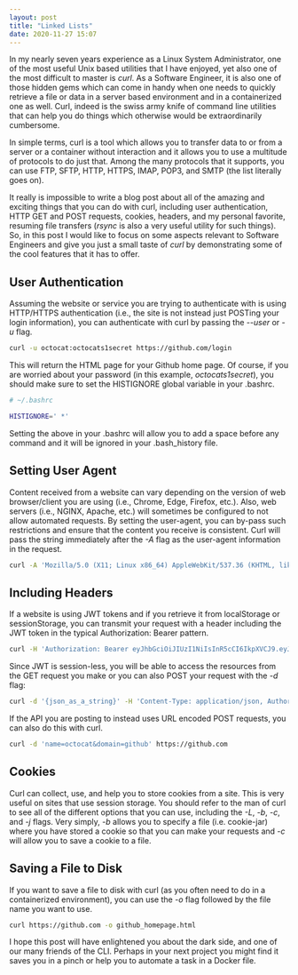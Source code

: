 ```yaml
---
layout: post
title: "Linked Lists"
date: 2020-11-27 15:07
---
```


In my nearly seven years experience as a Linux System Administrator, one of the most useful Unix based utilities that I have enjoyed, yet also one of the most difficult to master is _curl_.
As a Software Engineer, it is also one of those hidden gems which can come in handy when one needs to quickly retrieve a file or data in a server based environment and in a containerized one as well.
Curl, indeed is the swiss army knife of command line utilities that can help you do things which otherwise would be extraordinarily cumbersome. 

In simple terms, curl is a tool which allows you to transfer data to or from a server or a container without interaction and it allows you to use a multitude of protocols to do just that.
Among the many protocols that it supports, you can use FTP, SFTP, HTTP, HTTPS, IMAP, POP3, and SMTP (the list literally goes on).

It really is impossible to write a blog post about all of the amazing and exciting things that you can do with curl, including user authentication, HTTP GET and POST requests, cookies, headers, and my personal favorite, resuming file transfers (_rsync_ is also a very useful utility for such things).
So, in this post I would like to focus on some aspects relevant to Software Engineers and give you just a small taste of _curl_ by demonstrating some of the cool features that it has to offer.

## User Authentication

Assuming the website or service you are trying to authenticate with is using HTTP/HTTPS authentication (i.e., the site is not instead just POSTing your login information), you can authenticate with curl by passing the _--user_ or _-u_ flag.

```bash
curl -u octocat:octocats1secret https://github.com/login
```
This will return the HTML page for your Github home page.
Of course, if you are worried about your password (in this example, _octocats1secret_), you should make sure to set the HISTIGNORE global variable in your .bashrc.

```bash
# ~/.bashrc

HISTIGNORE=' *'
```

Setting the above in your .bashrc will allow you to add a space before any command and it will be ignored in your .bash_history file.

## Setting User Agent

Content received from a website can vary depending on the version of web browser/client you are using (i.e., Chrome, Edge, Firefox, etc.). Also, web servers (i.e., NGINX, Apache, etc.) will sometimes be configured to not allow automated requests.
By setting the user-agent, you can by-pass such restrictions and ensure that the content you receive is consistent. Curl will pass the string immediately after the _-A_ flag as the user-agent information in the request.

```bash
curl -A 'Mozilla/5.0 (X11; Linux x86_64) AppleWebKit/537.36 (KHTML, like Gecko) Chrome/86.0.4240.198 Safari/537.36' https://github.com/
```

## Including Headers

If a website is using JWT tokens and if you retrieve it from localStorage or sessionStorage, you can transmit your request with a header including the JWT token in the typical Authorization: Bearer pattern.

```bash
curl -H 'Authorization: Bearer eyJhbGciOiJIUzI1NiIsInR5cCI6IkpXVCJ9.eyJuYW1lIjoiT2N0b2NhdCJ9.U0D-grB8cEE3Jv4cs8e7W1V550pTLzx7JhwDKRzh-vg' https://github.com/
```

Since JWT is session-less, you will be able to access the resources from the GET request you make or you can also POST your request with the _-d_ flag:

```bash
curl -d '{json_as_a_string}' -H 'Content-Type: application/json, Authorization: Bearer eyJhbGciOiJIUzI1NiIsInR5cCI6IkpXVCJ9.eyJuYW1lIjoiT2N0b2NhdCJ9.U0D-grB8cEE3Jv4cs8e7W1V550pTLzx7JhwDKRzh-vg' https://github.com/
```

If the API you are posting to instead uses URL encoded POST requests, you can also do this with curl.

```bash
curl -d 'name=octocat&domain=github' https://github.com
```

## Cookies

Curl can collect, use, and help you to store cookies from a site. This is very useful on sites that use session storage. You should refer to the man of curl to see all of the different options that you can use, including the _-L_, _-b_, _-c_, and _-j_ flags.
Very simply, _-b_ allows you to specify a file (i.e. cookie-jar) where you have stored a cookie so that you can make your requests and _-c_ will allow you to save a cookie to a file.

## Saving a File to Disk

If you want to save a file to disk with curl (as you often need to do in a containerized environment), you can use the _-o_ flag followed by the file name you want to use.

```bash
curl https://github.com -o github_homepage.html
```

I hope this post will have enlightened you about the dark side, and one of our many friends of the CLI. Perhaps in your next project you might find it saves you in a pinch or help you to automate a task in a Docker file.
